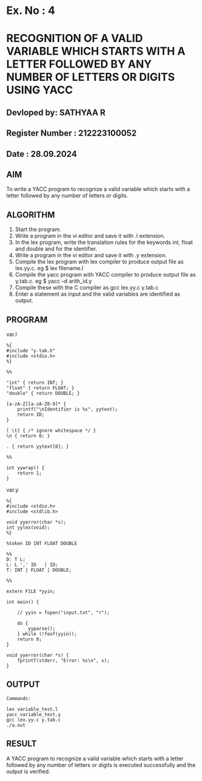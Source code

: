 # Ex. No : 4	
# RECOGNITION OF A VALID VARIABLE WHICH STARTS WITH A LETTER FOLLOWED BY ANY NUMBER OF LETTERS OR DIGITS USING YACC
## Devloped by: SATHYAA R
## Register Number : 212223100052
## Date : 28.09.2024

## AIM   
To write a YACC program to recognize a valid variable which starts with a letter followed by any number of letters or digits.

## ALGORITHM
1.	Start the program.
2.	Write a program in the vi editor and save it with .l extension.
3.	In the lex program, write the translation rules for the keywords int, float and double and for the identifier.
4.	Write a program in the vi editor and save it with .y extension.
5.	Compile the lex program with lex compiler to produce output file as lex.yy.c. eg $ lex filename.l
6.	Compile the yacc program with YACC compiler to produce output file as y.tab.c. eg $ yacc –d arith_id.y
7.	Compile these with the C compiler as gcc lex.yy.c y.tab.c
8.	Enter a statement as input and the valid variables are identified as output.

## PROGRAM

var.l
```
%{
#include "y.tab.h"
#include <stdio.h>
%}

%%

"int" { return INT; } 
"float" { return FLOAT; }
"double" { return DOUBLE; }

[a-zA-Z][a-zA-Z0-9]* {
    printf("\nIdentifier is %s", yytext);
    return ID;
}

[ \t] { /* ignore whitespace */ }
\n { return 0; } 

. { return yytext[0]; } 

%%

int yywrap() { 
    return 1; 
}
```

var.y
```
%{
#include <stdio.h>
#include <stdlib.h>

void yyerror(char *s);
int yylex(void);
%}

%token ID INT FLOAT DOUBLE

%% 
D: T L; 
L: L ',' ID   | ID; 
T: INT | FLOAT | DOUBLE; 

%% 

extern FILE *yyin;

int main() {
    
    // yyin = fopen("input.txt", "r");
    
    do {
        yyparse();
    } while (!feof(yyin)); 
    return 0;
}

void yyerror(char *s) { 
    fprintf(stderr, "Error: %s\n", s); 
}
```


## OUTPUT 

```
Commands:

lex variable_test.l 
yacc variable_test.y
gcc lex.yy.c y.tab.c
./a.out
```



## RESULT
A  YACC program to recognize a valid variable which starts with a letter followed by any number of letters or digits is executed successfully and the output is verified.


